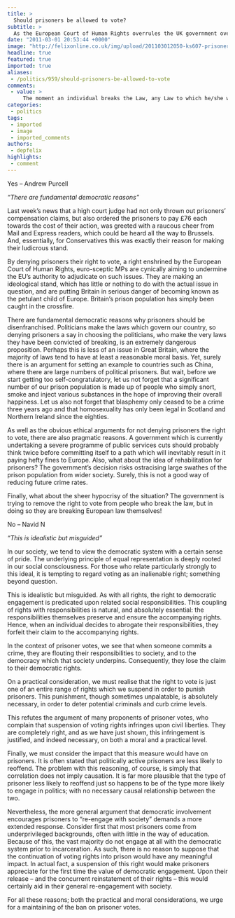 ```yaml
---
title: >
  Should prisoners be allowed to vote?
subtitle: >
  As the European Court of Human Rights overrules the UK government over prisoner rights, should prisoners have the same democratic rights as the rest of us?
date: "2011-03-01 20:53:44 +0000"
image: "http://felixonline.co.uk/img/upload/201103012050-ks607-prisoner.jpg"
headline: true
featured: true
imported: true
aliases:
 - /politics/959/should-prisoners-be-allowed-to-vote
comments:
 - value: >
     The moment an individual breaks the Law, any Law to which he/she was found guildy of breaking, He/She has lost all Political and Civil rights. <br> <br>How can a person that does not respect the Law has the power to decide who is to lead a country?
categories:
 - politics
tags:
 - imported
 - image
 - imported_comments
authors:
 - depfelix
highlights:
 - comment
---
```


Yes – Andrew Purcell

_“There are fundamental democratic reasons”_

Last week’s news that a high court judge had not only thrown out prisoners’ compensation claims, but also ordered the prisoners to pay £76 each towards the cost of their action, was greeted with a raucous cheer from Mail and Express readers, which could be heard all the way to Brussels. And, essentially, for Conservatives this was exactly their reason for making their ludicrous stand.

By denying prisoners their right to vote, a right enshrined by the European Court of Human Rights, euro-sceptic MPs are cynically aiming to undermine the EU’s authority to adjudicate on such issues. They are making an ideological stand, which has little or nothing to do with the actual issue in question, and are putting Britain in serious danger of becoming known as the petulant child of Europe. Britain’s prison population has simply been caught in the crossfire.

There are fundamental democratic reasons why prisoners should be disenfranchised. Politicians make the laws which govern our country, so denying prisoners a say in choosing the politicians, who make the very laws they have been convicted of breaking, is an extremely dangerous proposition. Perhaps this is less of an issue in Great Britain, where the majority of laws tend to have at least a reasonable moral basis. Yet, surely there is an argument for setting an example to countries such as China, where there are large numbers of political prisoners. But wait, before we start getting too self-congratulatory, let us not forget that a significant number of our prison population is made up of people who simply snort, smoke and inject various substances in the hope of improving their overall happiness. Let us also not forget that blasphemy only ceased to be a crime three years ago and that homosexuality has only been legal in Scotland and Northern Ireland since the eighties.

As well as the obvious ethical arguments for not denying prisoners the right to vote, there are also pragmatic reasons. A government which is currently undertaking a severe programme of public services cuts should probably think twice before committing itself to a path which will inevitably result in it paying hefty fines to Europe. Also, what about the idea of rehabilitation for prisoners? The government’s decision risks ostracising large swathes of the prison population from wider society. Surely, this is not a good way of reducing future crime rates.

Finally, what about the sheer hypocrisy of the situation? The government is trying to remove the right to vote from people who break the law, but in doing so they are breaking European law themselves!

No – Navid N

_“This is idealistic but misguided”_

In our society, we tend to view the democratic system with a certain sense of pride. The underlying principle of equal representation is deeply rooted in our social consciousness. For those who relate particularly strongly to this ideal, it is tempting to regard voting as an inalienable right; something beyond question.

This is idealistic but misguided. As with all rights, the right to democratic engagement is predicated upon related social responsibilities. This coupling of rights with responsibilities is natural, and absolutely essential: the responsibilities themselves preserve and ensure the accompanying rights. Hence, when an individual decides to abrogate their responsibilities, they forfeit their claim to the accompanying rights.

In the context of prisoner votes, we see that when someone commits a crime, they are flouting their responsibilities to society, and to the democracy which that society underpins. Consequently, they lose the claim to their democratic rights.

On a practical consideration, we must realise that the right to vote is just one of an entire range of rights which we suspend in order to punish prisoners. This punishment, though sometimes unpalatable, is absolutely necessary, in order to deter potential criminals and curb crime levels.

This refutes the argument of many proponents of prisoner votes, who complain that suspension of voting rights infringes upon civil liberties. They are completely right, and as we have just shown, this infringement is justified, and indeed necessary, on both a moral and a practical level.

Finally, we must consider the impact that this measure would have on prisoners. It is often stated that politically active prisoners are less likely to reoffend. The problem with this reasoning, of course, is simply that correlation does not imply causation. It is far more plausible that the type of prisoner less likely to reoffend just so happens to be of the type more likely to engage in politics; with no necessary causal relationship between the two.

Nevertheless, the more general argument that democratic involvement encourages prisoners to “re-engage with society” demands a more extended response. Consider first that most prisoners come from underprivileged backgrounds, often with little in the way of education. Because of this, the vast majority do not engage at all with the democratic system prior to incarceration. As such, there is no reason to suppose that the continuation of voting rights into prison would have any meaningful impact. In actual fact, a suspension of this right would make prisoners appreciate for the first time the value of democratic engagement. Upon their release – and the concurrent reinstatement of their rights – this would certainly aid in their general re-engagement with society.

For all these reasons; both the practical and moral considerations, we urge for a maintaining of the ban on prisoner votes.
